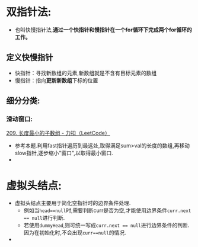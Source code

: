 # 双指针法:

- 也叫快慢指针法,**通过一个快指针和慢指针在一个for循环下完成两个for循环的工作。**
## 定义快慢指针
- 快指针：寻找新数组的元素,新数组就是不含有目标元素的数组
- 慢指针：指向**更新新数组**下标的位置
## 细分分类:
### 滑动窗口:
[209. 长度最小的子数组 - 力扣（LeetCode）](https://leetcode.cn/problems/minimum-size-subarray-sum/description/)
- 参考本题.利用fast指针遍历到最远处,取得满足sum>val的长度的数组,再移动slow指针,逐步缩小"窗口",以取得最小窗口.
- 
# 虚拟头结点:
- 虚拟头结点主要用于简化空指针时的边界条件处理.
	- 例如当`head==null`时,需要判断curr是否为空,才能使用边界条件`curr.next == null`进行判断.
	- 若使用`dummyHead`,则可统一写成`curr.next == null`进行边界条件的判断.因为在初始化时,不会出现`curr==null`的情况.
-